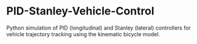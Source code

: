# PID-Stanley-Vehicle-Control
Python simulation of PID (longitudinal) and Stanley (lateral) controllers for vehicle trajectory tracking using the kinematic bicycle model.
